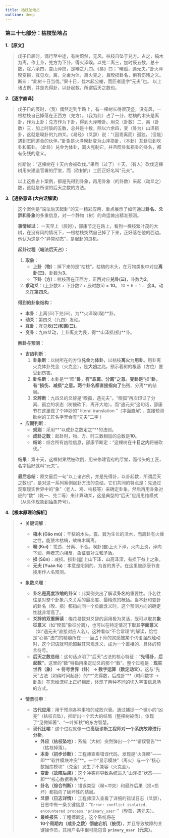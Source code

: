 ```yaml
---
title: 枯枝坠地占
outline: deep
---
```

  
### **第三十七部分：枯枝坠地占**

**1.【原文】**
> 戊子日辰时，偶行至中途，有树蔚然，无风，枯枝自坠于兑方。占之，槁木为离，作上卦，兑方为下卦，得火泽暌。以兑二离三，加时辰五数，总十数，除六余四，变山泽损，是暌之九四。《易》曰；“暌孤，遇元夫。”卦火泽暌变损，互见坎，离，兑金为体，离火克之，且暌损卦名，俱有伤残之义。
> 断曰：“此树十日当伐。”果十日，伐木起公榭，而匠者适字“元夫”也。
> 以上诸占例，并是先得卦，以卦起数，所谓后天之数也。

**2.【逐字直译】**
> 戊子日的辰时，（我）偶然走到半路上，有一棵树长得很茂盛，没有风，一根枯枝自己掉落在正西方（兑方）。（我为此）占了一卦，枯槁的木头是离卦，作为上卦；兑方作为下卦，得到火泽暌卦。用兑（卦数）二、离（卦数）三，加上时辰的五数，总共是十数，除以六余四，变（卦为）山泽损卦，这就是暌卦的九四爻。《易经》（爻辞）说：“（因乖离而）孤独，（但能）遇到志同道合的伙伴。”卦象是火泽睽卦变为山泽损卦，（本卦）互卦见到坎卦和离卦。（此卦）兑金为体卦，离火克制它，并且暌卦和损卦的卦名，都有伤残的意义。
> 
> 推断说：“这棵树在十天内会被砍伐。”果然（过了）十天，（有人）砍伐这棵树用来建造官署的厅堂，而（砍树的）工匠正好名叫“元夫”。
> 
> 以上这些占卜案例，都是先得到卦象，再用卦象（的卦数）来起（动爻之）数，这就是所谓的后天之数的方法。

**3.【通俗意译 (大白话解读)**
> 这个案例是“端法后天起卦”的又一精彩应用，重点展示了如何通过**卦名、爻辞和卦象**的多重信息，对一个静物（树）的命运做出精准预测。
> 
> **事情经过：**
> 一天早上（辰时），邵康节走在路上，看到一棵枝繁叶茂的大树，在没有风的情况下，一根枯枝突然自己掉了下来，正好落在他的西边。他认为这是个“异常动态”，是起卦的良机。
> 
> **起卦过程（端法后天占）：**
> 1.  **取象**：
>     *   **上卦（物）**：掉下来的是“枯枝”。枯槁的木头，在万物类象中对应**离卦(☲)**，卦数为**3**。
>     *   **下卦（方）**：枯枝落在正西方，正西对应**兑卦(☱)**，卦数为**2**。
> 2.  **求动爻**：(上卦数3 + 下卦数2 + 辰时数5) = **10**。 10 ÷ 6 = 1 ... **余4**。动爻在**第四爻**。
> 
> **得到的卦象结构：**
> *   **本卦**：上离(☲)下兑(☱)，为**火泽暌(暌)**卦。
> *   **动爻**：第四爻（九四）发动。
> *   **互卦**：互见**坎(☵)**和**离(☲)**。
> *   **变卦**：九四爻动，上卦离变为艮，得**山泽损(损)**卦。
> 
> **解卦与预测：**
> *   **吉凶判断**：
>     1.  **卦象断**：以树所在的方位**兑金**为**体卦**，以枯枝**离火**为**用卦**。用卦离火克体卦兑金（火克金），是**大凶**之兆，预示着树的根基（方位）要受到伤害。
>     2.  **卦名断**：本卦是**“暌”**卦，有“乖离、分离”之意。变卦是**“损”**卦，有“损伤、减损”之意。两个卦名都直接指向了**伤残、分离**的结局。
>     3.  **爻辞断**：九四爻的爻辞是“暌孤，遇元夫”。“暌孤”再次印证了分离、孤立的状态（树被砍下，离开大地）。而“遇元夫”这句话，邵康节在这里做了个神妙的“ literal translation ”（字面直解），直接预测砍树的工匠名字里会有“元夫”二字！
> *   **应期判断**：
>     *   **规则**：采用**“以成卦之数定之”**的法则。
>     *   **成卦之数**：起卦时，物、方、时三数相加的总数是**10**。
>     *   **结论**：综合所有凶险信息，邵康节断定：“这棵树在**十日之内**将被砍伐。”
> 
> **结果**：第十天，这棵树果然被砍倒，用来修建官府的厅堂，而带头的工匠，名字恰好就叫“元夫”。
> 
> **最后总结**：原文最后一句“以上诸占例，并是先得卦，以卦起数，所谓后天之数也”，是对这一系列案例起卦方法的总结。它们共同的特点是：先通过观察现实世界中的“象”（老人、鸡、枯枝等）来确定卦象，然后再用卦象对应的“数”（乾一、兑二等）来计算动爻，这是典型的“后天”应用思维模式（从具体现象到抽象符号）。

**4.【根本原理论解析】**
> *   **关键词解**：
>     *   **槁木 (Gǎo mù)**：干枯的木头。震、巽为生长的活木，而离卦有火燥之性，能使木枯槁，故槁木属离。
>     *   **暌 (Kuí)**：乖违、分离、不合。睽卦(䷥)上火下泽，火向上炎，泽向下润，两者志向相反，象征着对立和矛盾。
>     *   **损 (Sǔn)**：减损。损卦(䷨)上山下泽，山高泽深，有损下益上之象。
>     *   **元夫 (Yuán fū)**：本意是阳刚的、为首的男子。在这里被邵康节直接用作人名预测。
> 
> *   **象数义理**：
>     *   **卦名是高度浓缩的卦义**：此案例突出了解读**卦名**的重要性。卦名往往是对整个卦象六爻关系的最高度、最精炼的概括。当本卦和变卦的卦名（暌、损）都指向同一个负面含义时，这个预测方向的确定性就非常高了。
>     *   **爻辞的双重解读**：梅花易数对爻辞的运用极为灵活，既可以取其**象征意义**（如“暌孤”象征分离），也可以在特定情况下取其**字面意义**（如“遇元夫”直接对应人名）。这种看似“不合常理”的解读，恰恰是“心易”法门的精髓所在——当占卜师的灵感被某个词语强烈触动时，这个词语就可能超越其常规含义，成为一个直接的、具体的预言符号。
>     *   **后天之数总结**：这句话点明了“后天”占法的核心特征：**“先得卦，后起数”**。这里的“数”特指用来定动爻的那个“数”。整个过程是：**现实世界（象） -> 符号世界（卦） -> 数字运算（数定动爻）**。这与“先天”占法（如纯时间起卦）的**“先得数，后成卦”**（时间数字 -> 卦象）在思维流程上正好相反，体现了两种不同的切入宇宙信息场的方式。
> 
> *   **情景引申**：
>     *   **古代应用**：用于预测各种事物的成败兴衰。通过捕捉一个微小的“凶兆”（枯枝自坠），推断出一个宏大的结局（整棵树被伐）。体现了“见微知著”、“一叶知秋”的东方智慧。
>     *   **现代比喻**：这个过程就像一位**高级诊断工程师对一个系统故障进行分析**。
>         *   **外应（枯枝坠地）**：系统（大树）突然弹出一个**“错误警告”**（枯枝掉落）。
>         *   **本卦（初步诊断）**：工程师查看错误代码，发现是“火泽睽”——即**“软件模块冲突”**。一个“显示模块”（离火）与一个“核心数据库模块”（兑金）发生了不兼容（火克金）。
>         *   **变卦（故障后果）**：这个冲突将导致系统进入“山泽损”状态——即**“核心数据丢失”**。
>         *   **卦名（综合判断）**：错误类型（暌=冲突）和最终后果（损=损坏）都指向了破坏性的结局。
>         *   **爻辞（日志详情）**：工程师深入查看了详细的错误日志（爻辞），日志中有一条关键信息：“`Error: conflict isolated, encountered process 'primary_user'`”（暌孤，遇元夫）。
>         *   **最终报告**：工程师断定，这个系统将在**10个周期内（成卦之数）**彻底**宕机（被伐）**，并且导致故障的关键操作员，其用户名中很可能包含 **`primary_user`（元夫）**。
